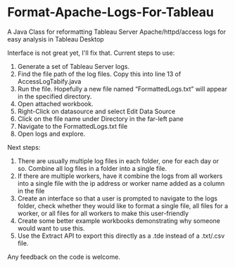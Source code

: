 # Format-Apache-Logs-For-Tableau
A Java Class for reformatting Tableau Server Apache/httpd/access logs for easy analysis in Tableau Desktop

Interface is not great yet, I'll fix that. Current steps to use:

1.	Generate a set of Tableau Server logs.
2.	Find the file path of the log files. Copy this into line 13 of AccessLogTabify.java
3.	Run the file. Hopefully a new file named “FormattedLogs.txt” will appear in the specified directory.
4.	Open attached workbook.
5.	Right-Click on datasource and select Edit Data Source
6.	Click on the file name under Directory in the far-left pane
7.	Navigate to the FormattedLogs.txt file
8.	Open logs and explore.

Next steps:

1.	There are usually multiple log files in each folder, one for each day or so. Combine all log files in a folder into a single file.
2.	If there are multiple workers, have it combine the logs from all workers into a single file with the ip address or worker name added as a column in the file
3.	Create an interface so that a user is prompted to navigate to the logs folder, check whether they would like to format a single file, all files for a worker, or all files for all workers to make this user-friendly
4.	Create some better example workbooks demonstrating why someone would want to use this.
5.	Use the Extract API to export this directly as a .tde instead of a .txt/.csv file.

Any feedback on the code is welcome.
